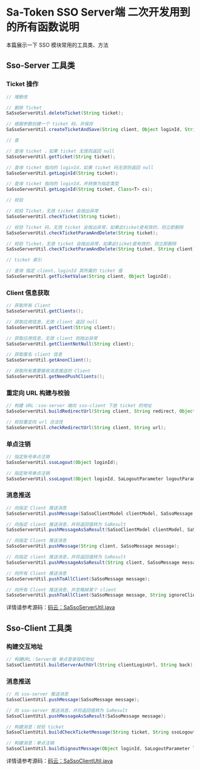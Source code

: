 # Sa-Token SSO Server端 二次开发用到的所有函数说明 

本篇展示一下 SSO 模块常用的工具类、方法

## Sso-Server 工具类

### Ticket 操作
``` java
// 增删改

// 删除 Ticket
SaSsoServerUtil.deleteTicket(String ticket);

// 根据参数创建一个 ticket 码，并保存
SaSsoServerUtil.createTicketAndSave(String client, Object loginId, String tokenValue);

// 查

// 查询 ticket ，如果 ticket 无效则返回 null
SaSsoServerUtil.getTicket(String ticket);

// 查询 ticket 指向的 loginId，如果 ticket 码无效则返回 null
SaSsoServerUtil.getLoginId(String ticket);

// 查询 ticket 指向的 loginId，并转换为指定类型
SaSsoServerUtil.getLoginId(String ticket, Class<T> cs);

// 校验

// 校验 Ticket，无效 ticket 会抛出异常
SaSsoServerUtil.checkTicket(String ticket);

// 校验 Ticket 码，无效 ticket 会抛出异常，如果此ticket是有效的，则立即删除
SaSsoServerUtil.checkTicketParamAndDelete(String ticket);

// 校验 Ticket，无效 ticket 会抛出异常，如果此ticket是有效的，则立即删除
SaSsoServerUtil.checkTicketParamAndDelete(String ticket, String client);

// ticket 索引

// 查询 指定 client、loginId 其所属的 ticket 值
SaSsoServerUtil.getTicketValue(String client, Object loginId);
```



### Client 信息获取 
``` java
// 获取所有 Client
SaSsoServerUtil.getClients();

// 获取应用信息，无效 client 返回 null
SaSsoServerUtil.getClient(String client);

// 获取应用信息，无效 client 则抛出异常
SaSsoServerUtil.getClientNotNull(String client);

// 获取匿名 client 信息
SaSsoServerUtil.getAnonClient();

// 获取所有需要接收消息推送的 Client
SaSsoServerUtil.getNeedPushClients();
```


### 重定向 URL 构建与校验
``` java
// 构建 URL：sso-server 端向 sso-client 下放 ticket 的地址
SaSsoServerUtil.buildRedirectUrl(String client, String redirect, Object loginId, String tokenValue);

// 校验重定向 url 合法性
SaSsoServerUtil.checkRedirectUrl(String client, String url);
```


### 单点注销
``` java
// 指定账号单点注销
SaSsoServerUtil.ssoLogout(Object loginId);

// 指定账号单点注销
SaSsoServerUtil.ssoLogout(Object loginId, SaLogoutParameter logoutParameter, String ignoreClient);
```





### 消息推送 
``` java
// 向指定 Client 推送消息
SaSsoServerUtil.pushMessage(SaSsoClientModel clientModel, SaSsoMessage message);

// 向指定 client 推送消息，并将返回值转为 SaResult
SaSsoServerUtil.pushMessageAsSaResult(SaSsoClientModel clientModel, SaSsoMessage message);

// 向指定 Client 推送消息
SaSsoServerUtil.pushMessage(String client, SaSsoMessage message);

// 向指定 client 推送消息，并将返回值转为 SaResult
SaSsoServerUtil.pushMessageAsSaResult(String client, SaSsoMessage message);

// 向所有 Client 推送消息
SaSsoServerUtil.pushToAllClient(SaSsoMessage message);

// 向所有 Client 推送消息，并忽略掉某个 client
SaSsoServerUtil.pushToAllClient(SaSsoMessage message, String ignoreClient);
```


详情请参考源码：[码云：SaSsoServerUtil.java](https://gitee.com/dromara/sa-token/blob/master/sa-token-plugin/sa-token-sso/src/main/java/cn/dev33/satoken/sso/template/SaSsoServerUtil.java)



## Sso-Client 工具类


### 构建交互地址 
``` java
// 构建URL：Server端 单点登录授权地址 
SaSsoClientUtil.buildServerAuthUrl(String clientLoginUrl, String back);
```


### 消息推送 

``` java
// 向 sso-server 推送消息
SaSsoClientUtil.pushMessage(SaSsoMessage message);

// 向 sso-server 推送消息，并将返回值转为 SaResult
SaSsoClientUtil.pushMessageAsSaResult(SaSsoMessage message);

// 构建消息：校验 ticket
SaSsoClientUtil.buildCheckTicketMessage(String ticket, String ssoLogoutCallUrl);

// 构建消息：单点注销
SaSsoClientUtil.buildSignoutMessage(Object loginId, SaLogoutParameter logoutParameter);
```

详情请参考源码：[码云：SaSsoClientUtil.java](https://gitee.com/dromara/sa-token/blob/master/sa-token-plugin/sa-token-sso/src/main/java/cn/dev33/satoken/sso/template/SaSsoClientUtil.java)


